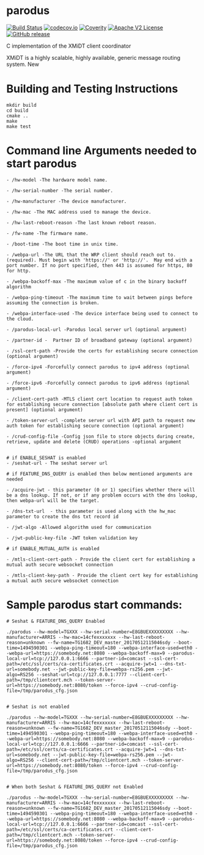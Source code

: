 # parodus

[![Build Status](https://travis-ci.org/xmidt-org/parodus.svg?branch=master)](https://travis-ci.org/xmidt-org/parodus)
[![codecov.io](http://codecov.io/github/xmidt-org/parodus/coverage.svg?branch=master)](http://codecov.io/github/Comcast/parodus?branch=master)
[![Coverity](https://img.shields.io/coverity/scan/11192.svg)](https://scan.coverity.com/projects/comcast-parodus)
[![Apache V2 License](http://img.shields.io/badge/license-Apache%20V2-blue.svg)](https://github.com/Comcast/parodus/blob/master/LICENSE)
[![GitHub release](https://img.shields.io/github/release/Comcast/parodus.svg)](CHANGELOG.md)


C implementation of the XMiDT client coordinator

XMiDT is a highly scalable, highly available, generic message routing system.
New

# Building and Testing Instructions

```
mkdir build
cd build
cmake ..
make
make test
```
# Command line Arguments needed to start parodus

```
- /hw-model -The hardware model name.

- /hw-serial-number -The serial number.

- /hw-manufacturer -The device manufacturer.

- /hw-mac -The MAC address used to manage the device.

- /hw-last-reboot-reason -The last known reboot reason.

- /fw-name -The firmware name.

- /boot-time -The boot time in unix time.

- /webpa-url -The URL that the WRP client should reach out to. (required). Must begin with 'https://' or 'http://'.  May end with a port number. If no port specified, then 443 is assumed for https, 80 for http.

- /webpa-backoff-max -The maximum value of c in the binary backoff algorithm

- /webpa-ping-timeout -The maximum time to wait between pings before assuming the connection is broken.

- /webpa-interface-used -The device interface being used to connect to the cloud.

- /parodus-local-url -Parodus local server url (optional argument)

- /partner-id -  Partner ID of broadband gateway (optional argument)

- /ssl-cert-path -Provide the certs for establishing secure connection (optional argument)

- /force-ipv4 -Forcefully connect parodus to ipv4 address (optional argument)

- /force-ipv6 -Forcefully connect parodus to ipv6 address (optional argument)

- /client-cert-path -MTLS client cert location to request auth token for establishing secure connection [absolute path where client cert is present] (optional argument)

- /token-server-url -complete server url with API path to request new auth token for establishing secure connection (optional argument)

- /crud-config-file -Config json file to store objects during create, retrieve, update and delete (CRUD) operations -optional argument 


# if ENABLE_SESHAT is enabled
- /seshat-url - The seshat server url 

# if FEATURE_DNS_QUERY is enabled then below mentioned arguments are needed

- /acquire-jwt - this parameter (0 or 1) specifies whether there will be a dns lookup. If not, or if any problem occurs with the dns lookup, then webpa-url will be the target. 

- /dns-txt-url  - this parameter is used along with the hw_mac parameter to create the dns txt record id

- /jwt-algo -Allowed algorithm used for communication

- /jwt-public-key-file -JWT token validation key

# if ENABLE_MUTUAL_AUTH is enabled

- /mtls-client-cert-path - Provide the client cert for establishing a mutual auth secure websocket connection

- /mtls-client-key-path - Provide the client cert key for establishing a mutual auth secure websocket connection

```

# Sample parodus start commands:

```
# Seshat & FEATURE_DNS_QUERY Enabled

./parodus --hw-model=TGXXX --hw-serial-number=E8GBUEXXXXXXXXX --hw-manufacturer=ARRIS --hw-mac=14cfexxxxxxx --hw-last-reboot-reason=unknown --fw-name=TG1682_DEV_master_20170512115046sdy --boot-time=1494590301 --webpa-ping-timeout=180 --webpa-interface-used=eth0 --webpa-url=https://somebody.net:8080 --webpa-backoff-max=9 --parodus-local-url=tcp://127.0.0.1:6666 --partner-id=comcast --ssl-cert-path=/etc/ssl/certs/ca-certificates.crt --acquire-jwt=1 --dns-txt-url=somebody.net --jwt-public-key-file=webpa-rs256.pem --jwt-algo=RS256 --seshat-url=tcp://127.0.0.1:7777 --client-cert-path=/tmp/clientcert.mch --token-server-url=https://somebody.net:8080/token --force-ipv4 --crud-config-file=/tmp/parodus_cfg.json


# Seshat is not enabled

./parodus --hw-model=TGXXX --hw-serial-number=E8GBUEXXXXXXXXX --hw-manufacturer=ARRIS --hw-mac=14cfexxxxxxx --hw-last-reboot-reason=unknown --fw-name=TG1682_DEV_master_20170512115046sdy --boot-time=1494590301 --webpa-ping-timeout=180 --webpa-interface-used=eth0 --webpa-url=https://somebody.net:8080 --webpa-backoff-max=9 --parodus-local-url=tcp://127.0.0.1:6666 --partner-id=comcast --ssl-cert-path=/etc/ssl/certs/ca-certificates.crt --acquire-jwt=1 --dns-txt-url=somebody.net --jwt-public-key-file=webpa-rs256.pem --jwt-algo=RS256 --client-cert-path=/tmp/clientcert.mch --token-server-url=https://somebody.net:8080/token --force-ipv4 --crud-config-file=/tmp/parodus_cfg.json


# When both Seshat & FEATURE_DNS_QUERY not Enabled

./parodus --hw-model=TGXXX --hw-serial-number=E8GBUEXXXXXXXXX --hw-manufacturer=ARRIS --hw-mac=14cfexxxxxxx --hw-last-reboot-reason=unknown --fw-name=TG1682_DEV_master_20170512115046sdy --boot-time=1494590301 --webpa-ping-timeout=180 --webpa-interface-used=eth0 --webpa-url=https://somebody.net:8080 --webpa-backoff-max=9 --parodus-local-url=tcp://127.0.0.1:6666 --partner-id=comcast --ssl-cert-path=/etc/ssl/certs/ca-certificates.crt --client-cert-path=/tmp/clientcert.mch --token-server-url=https://somebody.net:8080/token --force-ipv4 --crud-config-file=/tmp/parodus_cfg.json

```

